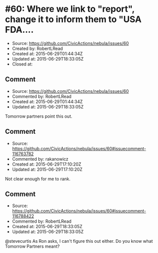 # #60: Where we link to &quot;report&quot;, change it to inform them to &quot;USA FDA....

* Source: https://github.com/CivicActions/nebula/issues/60
* Created by: RobertLRead
* Created at: 2015-06-29T01:44:34Z
* Updated at: 2015-06-29T18:33:05Z
* Closed at: 


## Comment

* Source: https://github.com/CivicActions/nebula/issues/60
* Commented by: RobertLRead
* Created at: 2015-06-29T01:44:34Z
* Updated at: 2015-06-29T18:33:05Z

Tomorrow partners point this out.


## Comment

* Source: https://github.com/CivicActions/nebula/issues/60#issuecomment-116763782
* Commented by: rakanowicz
* Created at: 2015-06-29T17:10:20Z
* Updated at: 2015-06-29T17:10:20Z

Not clear enough for me to rank. 


## Comment

* Source: https://github.com/CivicActions/nebula/issues/60#issuecomment-116788422
* Commented by: RobertLRead
* Created at: 2015-06-29T18:33:05Z
* Updated at: 2015-06-29T18:33:05Z

@stevecurtis As Ron asks, I can&apos;t figure this out either.  Do you know what Tomorrow Partners meant?


